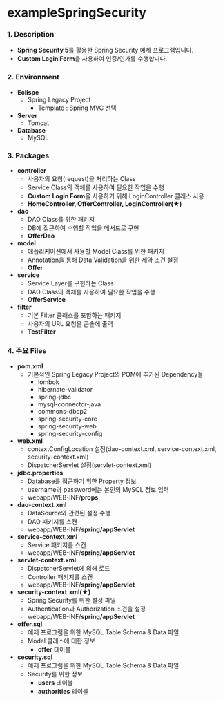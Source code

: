 # exampleSpringSecurity

### **1. Description**
* **Spring Security 5**를 활용한 Spring Security 예제 프로그램입니다.
* **Custom Login Form**을 사용하여 인증/인가를 수행합니다.


### **2. Environment**
* **Eclispe**
  + Spring Legacy Project
    - Template : Spring MVC 선택
* **Server**
  + Tomcat
* **Database**
  + MySQL
  
  
### **3. Packages**
* **controller**
  + 사용자의 요청(request)을 처리하는 Class
  + Service Class의 객체를 사용하여 필요한 작업을 수행
  + **Custom Login Form**을 사용하기 위해 LoginController 클래스 사용
  + **HomeController, OfferController, LoginController(★)**
* **dao**
  + DAO Class를 위한 패키지
  + DB에 접근하여 수행할 작업을 메서드로 구현
  + **OfferDao**
* **model**
  + 애플리케이션에서 사용할 Model Class를 위한 패키지
  + Annotation을 통해 Data Validation을 위한 제약 조건 설정
  + **Offer**
* **service**
  + Service Layer를 구현하는 Class
  + DAO Class의 객체를 사용하여 필요한 작업을 수행
  + **OfferService**
* **filter**
  + 기본 Filter 클래스를 포함하는 패키지
  + 사용자의 URL 요청을 콘솔에 출력
  + **TestFilter**


### **4. 주요 Files**
* **pom.xml**
  + 기본적인 Spring Legacy Project의 POM에 추가된 Dependency들
    - lombok
    - hibernate-validator
    - spring-jdbc
    - mysql-connector-java
    - commons-dbcp2
    - spring-security-core
    - spring-security-web
    - spring-security-config
* **web.xml**
  + contextConfigLocation 설정(dao-context.xml, service-context.xml, security-context.xml)
  + DispatcherServlet 설정(servlet-context.xml)
* **jdbc.properties**
  + Database를 접근하기 위한 Property 정보
  + username과 password에는 본인의 MySQL 정보 입력
  + webapp/WEB-INF/**props**
* **dao-context.xml**
  + DataSource와 관련된 설정 수행
  + DAO 패키지를 스캔
  + webapp/WEB-INF/**spring/appServlet**
* **service-context.xml**
  + Service 패키지를 스캔
  + webapp/WEB-INF/**spring/appServlet**
* **servlet-context.xml**
  + DispatcherServlet에 의해 로드
  + Controller 패키지를 스캔
  + webapp/WEB-INF/**spring/appServlet**
* **security-context.xml(★)**
  + Spring Security를 위한 설정 파일
  + Authentication과 Authorization 조건을 설정
  + webapp/WEB-INF/**spring/appServlet**
* **offer.sql**
  + 예제 프로그램을 위한 MySQL Table Schema & Data 파일
  + Model 클래스에 대한 정보
    - **offer** 테이블
* **security.sql**
  + 예제 프로그램을 위한 MySQL Table Schema & Data 파일
  + Security를 위한 정보
    - **users** 테이블
    - **authorities** 테이블
